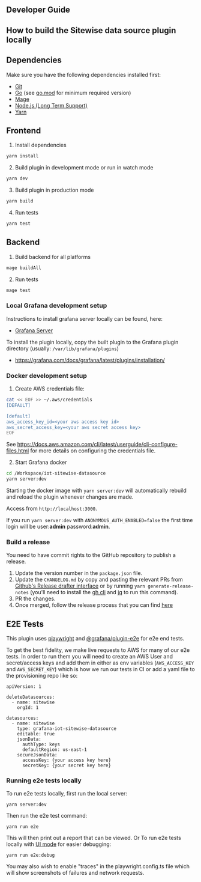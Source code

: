 ## Developer Guide

## How to build the Sitewise data source plugin locally

## Dependencies

Make sure you have the following dependencies installed first:

- [Git](https://git-scm.com/)
- [Go](https://golang.org/dl/) (see [go.mod](../go.mod#L3) for minimum required version)
- [Mage](https://magefile.org/)
- [Node.js (Long Term Support)](https://nodejs.org)
- [Yarn](https://yarnpkg.com)

## Frontend

1. Install dependencies

```BASH
yarn install
```

2. Build plugin in development mode or run in watch mode

```BASH
yarn dev
```

3. Build plugin in production mode

```BASH
yarn build
```

4. Run tests

```BASH
yarn test
```

## Backend

1. Build backend for all platforms

```BASH
mage buildAll
```

2. Run tests

```BASH
mage test
```

### Local Grafana development setup

Instructions to install grafana server locally can be found, here:

- [Grafana Server](https://grafana.com/docs/grafana/latest/installation/)

To install the plugin locally, copy the built plugin to the Grafana plugin directory (usually: `/var/lib/grafana/plugins`)

- https://grafana.com/docs/grafana/latest/plugins/installation/

### Docker development setup

1. Create AWS credentials file:

```BASH
cat << EOF >> ~/.aws/credentials
[DEFAULT]

[default]
aws_access_key_id=<your aws access key id>
aws_secret_access_key=<your aws secret access key>
EOF
```

See https://docs.aws.amazon.com/cli/latest/userguide/cli-configure-files.html for more details on configuring the credentials file.

2. Start Grafana docker

```BASH
cd /Workspace/iot-sitewise-datasource
yarn server:dev
```

Starting the docker image with `yarn server:dev` will automatically rebuild and reload the plugin whenever changes are made.

Access from `http://localhost:3000`.

If you run `yarn server:dev` with `ANONYMOUS_AUTH_ENABLED=false` the first time login will be user:**admin** password:**admin**.

### Build a release

You need to have commit rights to the GitHub repository to publish a release.

1. Update the version number in the `package.json` file.
2. Update the `CHANGELOG.md` by copy and pasting the relevant PRs from [Github's Release drafter interface](https://github.com/grafana/iot-sitewise-datasource/releases/new) or by running `yarn generate-release-notes` (you'll need to install the [gh cli](https://cli.github.com/) and [jq](https://jqlang.github.io/jq/) to run this command).
3. PR the changes.
4. Once merged, follow the release process that you can find [here](https://enghub.grafana-ops.net/docs/default/component/grafana-plugins-platform/plugins-ci-github-actions/010-plugins-ci-github-actions/#cd_1)

## E2E Tests

This plugin uses [playwright](https://playwright.dev/) and [@grafana/plugin-e2e](https://github.com/grafana/plugin-tools/tree/main/packages/plugin-e2e) for e2e end tests.

To get the best fidelity, we make live requests to AWS for many of our e2e tests. In order to run them you will need to create an AWS User and secret/access keys and add them in either as env variables (`AWS_ACCESS_KEY` and `AWS_SECRET_KEY`) which is how we run our tests in CI or add a yaml file to the provisioning repo like so:

```
apiVersion: 1

deleteDatasources:
  - name: sitewise
    orgId: 1

datasources:
  - name: sitewise
    type: grafana-iot-sitewise-datasource
    editable: true
    jsonData:
      authType: keys
      defaultRegion: us-east-1
    secureJsonData:
      accessKey: {your access key here}
      secretKey: {your secret key here}
```

### Running e2e tests locally

To run e2e tests locally, first run the local server:

```
yarn server:dev
```

Then run the e2e test command:

```
yarn run e2e
```

This will then print out a report that can be viewed. Or To run e2e tests locally with [UI mode](https://playwright.dev/docs/test-ui-mode) for easier debugging:

```
yarn run e2e:debug
```

You may also wish to enable "traces" in the playwright.config.ts file which will show screenshots of failures and network requests.
